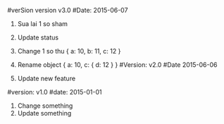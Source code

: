 #verSion version v3.0
#Date: 2015-06-07
  1. Sua lai 1 so sham
  2. Update status
  3. Change 1 so thu
  {
    a: 10, 
    b: 11,
    c: 12
  }
  4. Rename object
      {
        a: 10,
        c: {
          d: 12
        }
      }
#Version: v2.0
#Date 2015-06-06

3. Update new feature

#version: v1.0
#date: 2015-01-01
1. Change something
2. Update something
